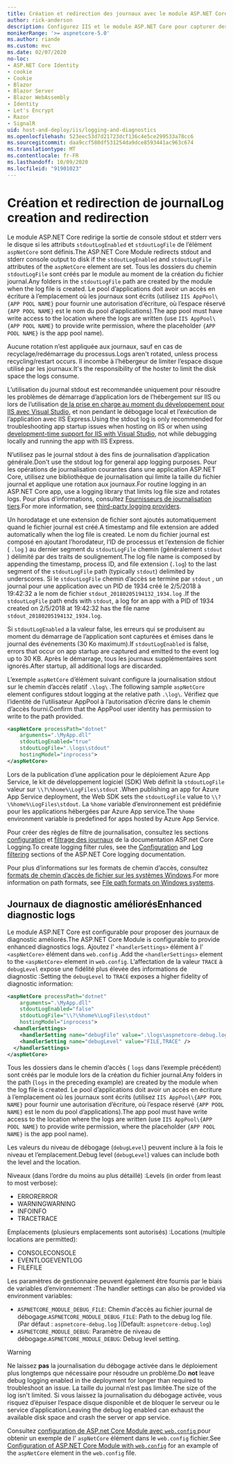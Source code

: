```yaml
---
title: Création et redirection des journaux avec le module ASP.NET Core
author: rick-anderson
description: Configurez IIS et le module ASP.NET Core pour capturer des journaux et des informations de diagnostic.
monikerRange: '>= aspnetcore-5.0'
ms.author: riande
ms.custom: mvc
ms.date: 02/07/2020
no-loc:
- ASP.NET Core Identity
- cookie
- Cookie
- Blazor
- Blazor Server
- Blazor WebAssembly
- Identity
- Let's Encrypt
- Razor
- SignalR
uid: host-and-deploy/iis/logging-and-diagnostics
ms.openlocfilehash: 523eec53d7d21723dcf136c4e5ce299533a78cc6
ms.sourcegitcommit: daa9ccf580df531254da9dce8593441ac963c674
ms.translationtype: MT
ms.contentlocale: fr-FR
ms.lasthandoff: 10/09/2020
ms.locfileid: "91901023"
---
```

# <a name="log-creation-and-redirection"></a><span data-ttu-id="a7820-103">Création et redirection de journal</span><span class="sxs-lookup"><span data-stu-id="a7820-103">Log creation and redirection</span></span>

<span data-ttu-id="a7820-104">Le module ASP.NET Core redirige la sortie de console stdout et stderr vers le disque si les attributs `stdoutLogEnabled` et `stdoutLogFile` de l’élément `aspNetCore` sont définis.</span><span class="sxs-lookup"><span data-stu-id="a7820-104">The ASP.NET Core Module redirects stdout and stderr console output to disk if the `stdoutLogEnabled` and `stdoutLogFile` attributes of the `aspNetCore` element are set.</span></span> <span data-ttu-id="a7820-105">Tous les dossiers du chemin `stdoutLogFile` sont créés par le module au moment de la création du fichier journal.</span><span class="sxs-lookup"><span data-stu-id="a7820-105">Any folders in the `stdoutLogFile` path are created by the module when the log file is created.</span></span> <span data-ttu-id="a7820-106">Le pool d’applications doit avoir un accès en écriture à l’emplacement où les journaux sont écrits (utilisez `IIS AppPool\{APP POOL NAME}` pour fournir une autorisation d’écriture, où l’espace réservé `{APP POOL NAME}` est le nom du pool d’applications).</span><span class="sxs-lookup"><span data-stu-id="a7820-106">The app pool must have write access to the location where the logs are written (use `IIS AppPool\{APP POOL NAME}` to provide write permission, where the placeholder `{APP POOL NAME}` is the app pool name).</span></span>

<span data-ttu-id="a7820-107">Aucune rotation n’est appliquée aux journaux, sauf en cas de recyclage/redémarrage du processus.</span><span class="sxs-lookup"><span data-stu-id="a7820-107">Logs aren't rotated, unless process recycling/restart occurs.</span></span> <span data-ttu-id="a7820-108">Il incombe à l’hébergeur de limiter l’espace disque utilisé par les journaux.</span><span class="sxs-lookup"><span data-stu-id="a7820-108">It's the responsibility of the hoster to limit the disk space the logs consume.</span></span>

<span data-ttu-id="a7820-109">L’utilisation du journal stdout est recommandée uniquement pour résoudre les problèmes de démarrage d’application lors de l’hébergement sur IIS ou lors de l’utilisation [de la prise en charge au moment du développement pour IIS avec Visual Studio](xref:host-and-deploy/iis/development-time-iis-support), et non pendant le débogage local et l’exécution de l’application avec IIS Express.</span><span class="sxs-lookup"><span data-stu-id="a7820-109">Using the stdout log is only recommended for troubleshooting app startup issues when hosting on IIS or when using [development-time support for IIS with Visual Studio](xref:host-and-deploy/iis/development-time-iis-support), not while debugging locally and running the app with IIS Express.</span></span>

<span data-ttu-id="a7820-110">N’utilisez pas le journal stdout à des fins de journalisation d’application générale.</span><span class="sxs-lookup"><span data-stu-id="a7820-110">Don't use the stdout log for general app logging purposes.</span></span> <span data-ttu-id="a7820-111">Pour les opérations de journalisation courantes dans une application ASP.NET Core, utilisez une bibliothèque de journalisation qui limite la taille du fichier journal et applique une rotation aux journaux.</span><span class="sxs-lookup"><span data-stu-id="a7820-111">For routine logging in an ASP.NET Core app, use a logging library that limits log file size and rotates logs.</span></span> <span data-ttu-id="a7820-112">Pour plus d’informations, consultez [Fournisseurs de journalisation tiers](xref:fundamentals/logging/index#third-party-logging-providers).</span><span class="sxs-lookup"><span data-stu-id="a7820-112">For more information, see [third-party logging providers](xref:fundamentals/logging/index#third-party-logging-providers).</span></span>

<span data-ttu-id="a7820-113">Un horodatage et une extension de fichier sont ajoutés automatiquement quand le fichier journal est créé.</span><span class="sxs-lookup"><span data-stu-id="a7820-113">A timestamp and file extension are added automatically when the log file is created.</span></span> <span data-ttu-id="a7820-114">Le nom du fichier journal est composé en ajoutant l’horodateur, l’ID de processus et l’extension de fichier ( `.log` ) au dernier segment du `stdoutLogFile` chemin (généralement `stdout` ) délimité par des traits de soulignement.</span><span class="sxs-lookup"><span data-stu-id="a7820-114">The log file name is composed by appending the timestamp, process ID, and file extension (`.log`) to the last segment of the `stdoutLogFile` path (typically `stdout`) delimited by underscores.</span></span> <span data-ttu-id="a7820-115">Si le `stdoutLogFile` chemin d’accès se termine par `stdout` , un journal pour une application avec un PID de 1934 créé le 2/5/2018 à 19:42:32 a le nom de fichier `stdout_20180205194132_1934.log` .</span><span class="sxs-lookup"><span data-stu-id="a7820-115">If the `stdoutLogFile` path ends with `stdout`, a log for an app with a PID of 1934 created on 2/5/2018 at 19:42:32 has the file name `stdout_20180205194132_1934.log`.</span></span>

<span data-ttu-id="a7820-116">Si `stdoutLogEnabled` a la valeur false, les erreurs qui se produisent au moment du démarrage de l’application sont capturées et émises dans le journal des événements (30 Ko maximum).</span><span class="sxs-lookup"><span data-stu-id="a7820-116">If `stdoutLogEnabled` is false, errors that occur on app startup are captured and emitted to the event log up to 30 KB.</span></span> <span data-ttu-id="a7820-117">Après le démarrage, tous les journaux supplémentaires sont ignorés.</span><span class="sxs-lookup"><span data-stu-id="a7820-117">After startup, all additional logs are discarded.</span></span>

<span data-ttu-id="a7820-118">L’exemple `aspNetCore` d’élément suivant configure la journalisation stdout sur le chemin d’accès relatif `.\log\` .</span><span class="sxs-lookup"><span data-stu-id="a7820-118">The following sample `aspNetCore` element configures stdout logging at the relative path `.\log\`.</span></span> <span data-ttu-id="a7820-119">Vérifiez que l’identité de l’utilisateur AppPool à l’autorisation d’écrire dans le chemin d’accès fourni.</span><span class="sxs-lookup"><span data-stu-id="a7820-119">Confirm that the AppPool user identity has permission to write to the path provided.</span></span>

```xml
<aspNetCore processPath="dotnet"
    arguments=".\MyApp.dll"
    stdoutLogEnabled="true"
    stdoutLogFile=".\logs\stdout"
    hostingModel="inprocess">
</aspNetCore>
```

<span data-ttu-id="a7820-120">Lors de la publication d’une application pour le déploiement Azure App Service, le kit de développement logiciel (SDK) Web définit la `stdoutLogFile` valeur sur `\\?\%home%\LogFiles\stdout` .</span><span class="sxs-lookup"><span data-stu-id="a7820-120">When publishing an app for Azure App Service deployment, the Web SDK sets the `stdoutLogFile` value to `\\?\%home%\LogFiles\stdout`.</span></span> <span data-ttu-id="a7820-121">La `%home` variable d’environnement est prédéfinie pour les applications hébergées par Azure App service.</span><span class="sxs-lookup"><span data-stu-id="a7820-121">The `%home` environment variable is predefined for apps hosted by Azure App Service.</span></span>

<span data-ttu-id="a7820-122">Pour créer des règles de filtre de journalisation, consultez les sections [configuration](xref:fundamentals/logging/index#log-filtering) et [filtrage des journaux](xref:fundamentals/logging/index#log-filtering) de la documentation ASP.net Core Logging.</span><span class="sxs-lookup"><span data-stu-id="a7820-122">To create logging filter rules, see the [Configuration](xref:fundamentals/logging/index#log-filtering) and [Log filtering](xref:fundamentals/logging/index#log-filtering) sections of the ASP.NET Core logging documentation.</span></span>

<span data-ttu-id="a7820-123">Pour plus d’informations sur les formats de chemin d’accès, consultez [formats de chemin d’accès de fichier sur les systèmes Windows](/dotnet/standard/io/file-path-formats).</span><span class="sxs-lookup"><span data-stu-id="a7820-123">For more information on path formats, see [File path formats on Windows systems](/dotnet/standard/io/file-path-formats).</span></span>

## <a name="enhanced-diagnostic-logs"></a><span data-ttu-id="a7820-124">Journaux de diagnostic améliorés</span><span class="sxs-lookup"><span data-stu-id="a7820-124">Enhanced diagnostic logs</span></span>

<span data-ttu-id="a7820-125">Le module ASP.NET Core est configurable pour proposer des journaux de diagnostic améliorés.</span><span class="sxs-lookup"><span data-stu-id="a7820-125">The ASP.NET Core Module is configurable to provide enhanced diagnostics logs.</span></span> <span data-ttu-id="a7820-126">Ajoutez l' `<handlerSettings>` élément à l' `<aspNetCore>` élément dans `web.config` .</span><span class="sxs-lookup"><span data-stu-id="a7820-126">Add the `<handlerSettings>` element to the `<aspNetCore>` element in `web.config`.</span></span> <span data-ttu-id="a7820-127">L’affectation de la valeur `TRACE` à `debugLevel` expose une fidélité plus élevée des informations de diagnostic :</span><span class="sxs-lookup"><span data-stu-id="a7820-127">Setting the `debugLevel` to `TRACE` exposes a higher fidelity of diagnostic information:</span></span>

```xml
<aspNetCore processPath="dotnet"
    arguments=".\MyApp.dll"
    stdoutLogEnabled="false"
    stdoutLogFile="\\?\%home%\LogFiles\stdout"
    hostingModel="inprocess">
  <handlerSettings>
    <handlerSetting name="debugFile" value=".\logs\aspnetcore-debug.log" />
    <handlerSetting name="debugLevel" value="FILE,TRACE" />
  </handlerSettings>
</aspNetCore>
```

<span data-ttu-id="a7820-128">Tous les dossiers dans le chemin d’accès ( `logs` dans l’exemple précédent) sont créés par le module lors de la création du fichier journal.</span><span class="sxs-lookup"><span data-stu-id="a7820-128">Any folders in the path (`logs` in the preceding example) are created by the module when the log file is created.</span></span> <span data-ttu-id="a7820-129">Le pool d’applications doit avoir un accès en écriture à l’emplacement où les journaux sont écrits (utilisez `IIS AppPool\{APP POOL NAME}` pour fournir une autorisation d’écriture, où l’espace réservé `{APP POOL NAME}` est le nom du pool d’applications).</span><span class="sxs-lookup"><span data-stu-id="a7820-129">The app pool must have write access to the location where the logs are written (use `IIS AppPool\{APP POOL NAME}` to provide write permission, where the placeholder `{APP POOL NAME}` is the app pool name).</span></span>

<span data-ttu-id="a7820-130">Les valeurs du niveau de débogage (`debugLevel`) peuvent inclure à la fois le niveau et l’emplacement.</span><span class="sxs-lookup"><span data-stu-id="a7820-130">Debug level (`debugLevel`) values can include both the level and the location.</span></span>

<span data-ttu-id="a7820-131">Niveaux (dans l’ordre du moins au plus détaillé) :</span><span class="sxs-lookup"><span data-stu-id="a7820-131">Levels (in order from least to most verbose):</span></span>

* <span data-ttu-id="a7820-132">ERROR</span><span class="sxs-lookup"><span data-stu-id="a7820-132">ERROR</span></span>
* <span data-ttu-id="a7820-133">WARNING</span><span class="sxs-lookup"><span data-stu-id="a7820-133">WARNING</span></span>
* <span data-ttu-id="a7820-134">INFO</span><span class="sxs-lookup"><span data-stu-id="a7820-134">INFO</span></span>
* <span data-ttu-id="a7820-135">TRACE</span><span class="sxs-lookup"><span data-stu-id="a7820-135">TRACE</span></span>

<span data-ttu-id="a7820-136">Emplacements (plusieurs emplacements sont autorisés) :</span><span class="sxs-lookup"><span data-stu-id="a7820-136">Locations (multiple locations are permitted):</span></span>

* <span data-ttu-id="a7820-137">CONSOLE</span><span class="sxs-lookup"><span data-stu-id="a7820-137">CONSOLE</span></span>
* <span data-ttu-id="a7820-138">EVENTLOG</span><span class="sxs-lookup"><span data-stu-id="a7820-138">EVENTLOG</span></span>
* <span data-ttu-id="a7820-139">FILE</span><span class="sxs-lookup"><span data-stu-id="a7820-139">FILE</span></span>

<span data-ttu-id="a7820-140">Les paramètres de gestionnaire peuvent également être fournis par le biais de variables d’environnement :</span><span class="sxs-lookup"><span data-stu-id="a7820-140">The handler settings can also be provided via environment variables:</span></span>

* <span data-ttu-id="a7820-141">`ASPNETCORE_MODULE_DEBUG_FILE`: Chemin d’accès au fichier journal de débogage.</span><span class="sxs-lookup"><span data-stu-id="a7820-141">`ASPNETCORE_MODULE_DEBUG_FILE`: Path to the debug log file.</span></span> <span data-ttu-id="a7820-142">(Par défaut : `aspnetcore-debug.log` )</span><span class="sxs-lookup"><span data-stu-id="a7820-142">(Default: `aspnetcore-debug.log`)</span></span>
* <span data-ttu-id="a7820-143">`ASPNETCORE_MODULE_DEBUG`: Paramètre de niveau de débogage.</span><span class="sxs-lookup"><span data-stu-id="a7820-143">`ASPNETCORE_MODULE_DEBUG`: Debug level setting.</span></span>

> [!WARNING]
> <span data-ttu-id="a7820-144">Ne laissez **pas** la journalisation du débogage activée dans le déploiement plus longtemps que nécessaire pour résoudre un problème.</span><span class="sxs-lookup"><span data-stu-id="a7820-144">Do **not** leave debug logging enabled in the deployment for longer than required to troubleshoot an issue.</span></span> <span data-ttu-id="a7820-145">La taille du journal n’est pas limitée.</span><span class="sxs-lookup"><span data-stu-id="a7820-145">The size of the log isn't limited.</span></span> <span data-ttu-id="a7820-146">Si vous laissez la journalisation du débogage activée, vous risquez d’épuiser l’espace disque disponible et de bloquer le serveur ou le service d’application.</span><span class="sxs-lookup"><span data-stu-id="a7820-146">Leaving the debug log enabled can exhaust the available disk space and crash the server or app service.</span></span>

<span data-ttu-id="a7820-147">Consultez [configuration de ASP.net Core Module avec `web.config` ](xref:host-and-deploy/iis/web-config#configuration-of-aspnet-core-module-with-webconfig) pour obtenir un exemple de l' `aspNetCore` élément dans le `web.config` fichier.</span><span class="sxs-lookup"><span data-stu-id="a7820-147">See [Configuration of ASP.NET Core Module with `web.config`](xref:host-and-deploy/iis/web-config#configuration-of-aspnet-core-module-with-webconfig) for an example of the `aspNetCore` element in the `web.config` file.</span></span>
